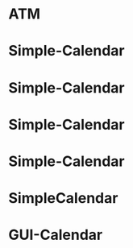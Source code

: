 # ATM
# Simple-Calendar
# Simple-Calendar
# Simple-Calendar
# Simple-Calendar
# SimpleCalendar
# GUI-Calendar
